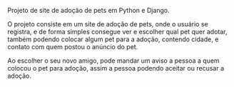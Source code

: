 Projeto de site de adoção de pets em Python e Django.

O projeto consiste em um site de adoção de pets, onde o usuário se registra, e de forma simples consegue ver e escolher qual pet quer adotar, também podendo
colocar algum pet para a adoção, contendo cidade, e contato com quem postou o anúncio do pet.

Ao escolher o seu novo amigo, pode mandar um aviso a pessoa a quem colocou o pet para adoção, assim a pessoa podendo aceitar ou recusar a adoção.
